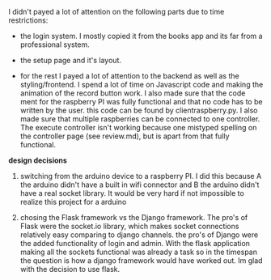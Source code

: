 I didn't payed a lot of attention on the following parts due to time restrictions:

- the login system. I mostly copied it from the books app and its far from a professional system. 

- the setup page and it's layout. 

- for the rest I payed a lot of attention to the backend as well as the styling/frontend. I spend a lot of time on Javascript code and making the  animation of the record button work.  I also made sure that the code ment for the raspberry PI was fully functional and that no code has to be written by the user. this code can be found by clientraspberry.py. I also made sure that multiple raspberries can be connected to one controller. 
The execute controller isn't working because one mistyped spelling on the controller page (see review.md), but is apart from that fully functional.

__design decisions__
1. switching from the arduino device to a raspberry PI. I did this because A the arduino didn't have a built in wifi connector and B the arduino didn't have a real socket library. It would be very hard if not impossible to realize this project for a arduino

2. chosing the Flask framework vs the Django framework. 
The pro's of Flask were the socket.io library, which makes socket connections relatively easy comparing to django channels.
the pro's of Django were the added functionality of login and admin.
With the flask application making all the sockets functional was already a task so in the timespan the question is how a django framework would have worked out. Im glad with the decision to use flask.

